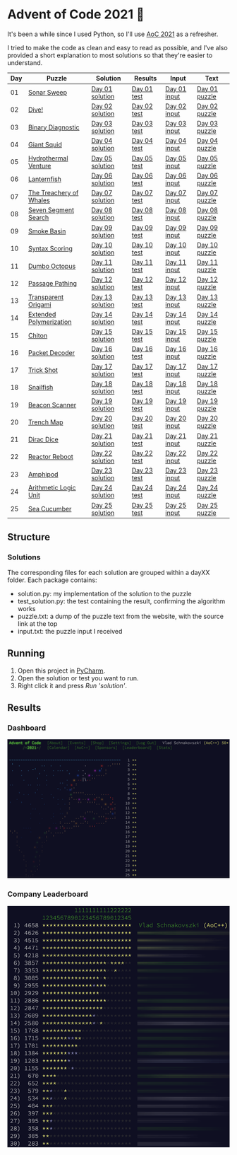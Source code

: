 # Advent of Code 2021 :christmas_tree:

It's been a while since I used Python, so I'll use [AoC 2021](http://adventofcode.com/2021) as a refresher.

I tried to make the code as clean and easy to read as possible, and I've also provided a short explanation to most
solutions so that they're easier to understand.

| Day | Puzzle                                                          | Solution                                   | Results                                     | Input                            | Text                               |
|-----|-----------------------------------------------------------------|--------------------------------------------|---------------------------------------------|----------------------------------|------------------------------------|
| 01  | [Sonar Sweep](https://adventofcode.com/2021/day/1)              | [Day 01 solution](/day01/solution.py)      | [Day 01 test](/day01/test_solution.py)      | [Day 01 input](/day01/input.txt) | [Day 01 puzzle](/day01/puzzle.txt) |
| 02  | [Dive!](https://adventofcode.com/2021/day/2)                    | [Day 02 solution](/day02/solution.py)      | [Day 02 test](/day02/test_solution.py)      | [Day 02 input](/day02/input.txt) | [Day 02 puzzle](/day02/puzzle.txt) |
| 03  | [Binary Diagnostic](https://adventofcode.com/2021/day/3)        | [Day 03 solution](/day03/solution.py)      | [Day 03 test](/day03/test_solution.py)      | [Day 03 input](/day03/input.txt) | [Day 03 puzzle](/day03/puzzle.txt) |
| 04  | [Giant Squid](https://adventofcode.com/2021/day/4)              | [Day 04 solution](/day04/solution.py)      | [Day 04 test](/day04/test_solution.py)      | [Day 04 input](/day04/input.txt) | [Day 04 puzzle](/day04/puzzle.txt) |
| 05  | [Hydrothermal Venture](https://adventofcode.com/2021/day/5)     | [Day 05 solution](/day05/solution.py)      | [Day 05 test](/day05/test_solution.py)      | [Day 05 input](/day05/input.txt) | [Day 05 puzzle](/day05/puzzle.txt) |
| 06  | [Lanternfish](https://adventofcode.com/2021/day/6)              | [Day 06 solution](/day06/solution.py)      | [Day 06 test](/day06/test_solution.py)      | [Day 06 input](/day06/input.txt) | [Day 06 puzzle](/day06/puzzle.txt) |
| 07  | [The Treachery of Whales](https://adventofcode.com/2021/day/7)  | [Day 07 solution](/day07/solution.py)      | [Day 07 test](/day07/test_solution.py)      | [Day 07 input](/day07/input.txt) | [Day 07 puzzle](/day07/puzzle.txt) |
| 08  | [Seven Segment Search](https://adventofcode.com/2021/day/8)     | [Day 08 solution](/day08/solution.py)      | [Day 08 test](/day08/test_solution.py)      | [Day 08 input](/day08/input.txt) | [Day 08 puzzle](/day08/puzzle.txt) |
| 09  | [Smoke Basin](https://adventofcode.com/2021/day/9)              | [Day 09 solution](/day09/solution.py)      | [Day 09 test](/day09/test_solution.py)      | [Day 09 input](/day09/input.txt) | [Day 09 puzzle](/day09/puzzle.txt) |
| 10  | [Syntax Scoring](https://adventofcode.com/2021/day/10)          | [Day 10 solution](/day10/solution.py)      | [Day 10 test](/day10/test_solution.py)      | [Day 10 input](/day10/input.txt) | [Day 10 puzzle](/day10/puzzle.txt) |
| 11  | [Dumbo Octopus](https://adventofcode.com/2021/day/11)           | [Day 11 solution](/day11/solution.py)      | [Day 11 test](/day11/test_solution.py)      | [Day 11 input](/day11/input.txt) | [Day 11 puzzle](/day11/puzzle.txt) |
| 12  | [Passage Pathing](https://adventofcode.com/2021/day/12)         | [Day 12 solution](/day12/solution.py)      | [Day 12 test](/day12/test_solution.py)      | [Day 12 input](/day12/input.txt) | [Day 12 puzzle](/day12/puzzle.txt) |
| 13  | [Transparent Origami](https://adventofcode.com/2021/day/13)     | [Day 13 solution](/day13/solution.py)      | [Day 13 test](/day13/test_solution.py)      | [Day 13 input](/day13/input.txt) | [Day 13 puzzle](/day13/puzzle.txt) |
| 14  | [Extended Polymerization](https://adventofcode.com/2021/day/14) | [Day 14 solution](/day14/solution.py)      | [Day 14 test](/day14/test_solution.py)      | [Day 14 input](/day14/input.txt) | [Day 14 puzzle](/day14/puzzle.txt) |
| 15  | [Chiton](https://adventofcode.com/2021/day/15)                  | [Day 15 solution](/day15/solution.py)      | [Day 15 test](/day15/test_solution.py)      | [Day 15 input](/day15/input.txt) | [Day 15 puzzle](/day15/puzzle.txt) |
| 16  | [Packet Decoder](https://adventofcode.com/2021/day/16)          | [Day 16 solution](/day16/solution.py)      | [Day 16 test](/day16/test_solution.py)      | [Day 16 input](/day16/input.txt) | [Day 16 puzzle](/day16/puzzle.txt) |
| 17  | [Trick Shot](https://adventofcode.com/2021/day/17)              | [Day 17 solution](/day17/solution.py)      | [Day 17 test](/day17/test_solution.py)      | [Day 17 input](/day17/input.txt) | [Day 17 puzzle](/day17/puzzle.txt) |
| 18  | [Snailfish](https://adventofcode.com/2021/day/18)               | [Day 18 solution](/day18/solution_list.py) | [Day 18 test](/day18/test_solution_list.py) | [Day 18 input](/day18/input.txt) | [Day 18 puzzle](/day18/puzzle.txt) |
| 19  | [Beacon Scanner](https://adventofcode.com/2021/day/19)          | [Day 19 solution](/day19/solution.py)      | [Day 19 test](/day19/test_solution.py)      | [Day 19 input](/day19/input.txt) | [Day 19 puzzle](/day19/puzzle.txt) |
| 20  | [Trench Map](https://adventofcode.com/2021/day/20)              | [Day 20 solution](/day20/solution.py)      | [Day 20 test](/day20/test_solution.py)      | [Day 20 input](/day20/input.txt) | [Day 20 puzzle](/day20/puzzle.txt) |
| 21  | [Dirac Dice](https://adventofcode.com/2021/day/21)              | [Day 21 solution](/day21/solution.py)      | [Day 21 test](/day21/test_solution.py)      | [Day 21 input](/day21/input.txt) | [Day 21 puzzle](/day21/puzzle.txt) |
| 22  | [Reactor Reboot](https://adventofcode.com/2021/day/22)          | [Day 22 solution](/day22/solution.py)      | [Day 22 test](/day22/test_solution.py)      | [Day 22 input](/day22/input.txt) | [Day 22 puzzle](/day22/puzzle.txt) |
| 23  | [Amphipod](https://adventofcode.com/2021/day/23)                | [Day 23 solution](/day23/solution.py)      | [Day 23 test](/day23/test_solution.py)      | [Day 23 input](/day23/input.txt) | [Day 23 puzzle](/day23/puzzle.txt) |
| 24  | [Arithmetic Logic Unit](https://adventofcode.com/2021/day/24)   | [Day 24 solution](/day24/solution.py)      | [Day 24 test](/day24/test_solution.py)      | [Day 24 input](/day24/input.txt) | [Day 24 puzzle](/day24/puzzle.txt) |
| 25  | [Sea Cucumber](https://adventofcode.com/2021/day/25)            | [Day 25 solution](/day25/solution.py)      | [Day 25 test](/day25/test_solution.py)      | [Day 25 input](/day25/input.txt) | [Day 25 puzzle](/day25/puzzle.txt) |

## Structure

### Solutions

The corresponding files for each solution are grouped within a dayXX folder. Each package contains:

- solution.py: my implementation of the solution to the puzzle
- test_solution.py: the test containing the result, confirming the algorithm works
- puzzle.txt: a dump of the puzzle text from the website, with the source link at the top
- input.txt: the puzzle input I received

## Running

1. Open this project in [PyCharm](https://www.jetbrains.com/pycharm/).
2. Open the solution or test you want to run.
3. Right click it and press _Run 'solution'_.

## Results

### Dashboard

![Advent of Code 2020 Dashboard Result](dashboard.png)

### Company Leaderboard

![Anonymized Private Company Leaderboard](company-leaderboard-anonymized.png)
